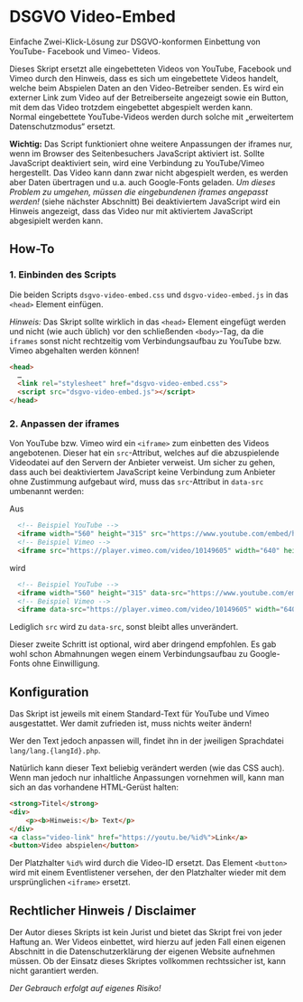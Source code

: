 # DSGVO Video-Embed

Einfache Zwei-Klick-Lösung zur DSGVO-konformen Einbettung von YouTube- Facebook und Vimeo- Videos.

Dieses Skript ersetzt alle eingebetteten Videos von YouTube, Facebook und Vimeo durch den Hinweis, dass es sich um eingebettete Videos handelt, welche beim Abspielen Daten an den Video-Betreiber senden. Es wird ein externer Link zum Video auf der Betreiberseite angezeigt sowie ein Button, mit dem das Video trotzdem eingebettet abgespielt werden kann.  
Normal eingebettete YouTube-Videos werden durch solche mit „erweitertem Datenschutzmodus“ ersetzt.

**Wichtig:**
Das Script funktioniert ohne weitere Anpassungen der iframes nur, wenn im Browser des Seitenbesuchers JavaScript aktiviert ist. Sollte JavaScript deaktiviert sein, wird eine Verbindung zu YouTube/Vimeo hergestellt. Das Video kann dann zwar nicht abgespielt werden, es werden aber Daten übertragen und u.a. auch Google-Fonts geladen. *Um dieses Problem zu umgehen, müssen die eingebundenen iframes angepasst werden!* (siehe nächster Abschnitt) Bei deaktiviertem JavaScript wird ein Hinweis angezeigt, dass das Video nur mit aktiviertem JavaScript abgesipielt werden kann.

## How-To

### 1. Einbinden des Scripts
Die beiden Scripts `dsgvo-video-embed.css` und `dsgvo-video-embed.js` in das `<head>` Element einfügen.

*Hinweis:* Das Skript sollte wirklich in das `<head>` Element eingefügt werden und nicht (wie auch üblich) vor den schließenden `<body>`-Tag, da die `iframes` sonst nicht rechtzeitig vom Verbindungsaufbau zu YouTube bzw. Vimeo abgehalten werden können!

```html
<head>
  …
  <link rel="stylesheet" href="dsgvo-video-embed.css">
  <script src="dsgvo-video-embed.js"></script>
</head>
```

### 2. Anpassen der iframes
Von YouTube bzw. Vimeo wird ein `<iframe>` zum einbetten des Videos angebotenen. Dieser hat ein `src`-Attribut, welches auf die abzuspielende Videodatei auf den Servern der Anbieter verweist. Um sicher zu gehen, dass auch bei deaktiviertem JavaScript keine Verbindung zum Anbieter ohne Zustimmung aufgebaut wird, muss das `src`-Attribut in `data-src` umbenannt werden:

Aus
```html
  <!-- Beispiel YouTube -->
  <iframe width="560" height="315" src="https://www.youtube.com/embed/hZ3w5VMr8gw?rel=0" frameborder="0" allow="autoplay; encrypted-media" allowfullscreen></iframe>
  <!-- Beispiel Vimeo -->
  <iframe src="https://player.vimeo.com/video/10149605" width="640" height="360" frameborder="0" webkitallowfullscreen mozallowfullscreen allowfullscreen></iframe>
```
wird
```html
  <!-- Beispiel YouTube -->
  <iframe width="560" height="315" data-src="https://www.youtube.com/embed/hZ3w5VMr8gw?rel=0" frameborder="0" allow="autoplay; encrypted-media" allowfullscreen></iframe>
  <!-- Beispiel Vimeo -->
  <iframe data-src="https://player.vimeo.com/video/10149605" width="640" height="360" frameborder="0" webkitallowfullscreen mozallowfullscreen allowfullscreen></iframe>
```
Lediglich `src` wird zu `data-src`, sonst bleibt alles unverändert.

Dieser zweite Schritt ist optional, wird aber dringend empfohlen. Es gab wohl schon Abmahnungen wegen einem Verbindungsaufbau zu Google-Fonts ohne Einwilligung.

## Konfiguration

Das Skript ist jeweils mit einem Standard-Text für YouTube und Vimeo ausgestattet. Wer damit zufrieden ist, muss nichts weiter ändern!

Wer den Text jedoch anpassen will, findet ihn in der jweiligen Sprachdatei `lang/lang.{langId}.php`.

Natürlich kann dieser Text beliebig verändert werden (wie das CSS auch). Wenn man jedoch nur inhaltliche Anpassungen vornehmen will, kann man sich an das vorhandene HTML-Gerüst halten:

```html
<strong>Titel</strong>
<div>
    <p><b>Hinweis:</b> Text</p>
</div>
<a class="video-link" href="https://youtu.be/%id%">Link</a>
<button>Video abspielen</button>
```

Der Platzhalter `%id%` wird durch die Video-ID ersetzt.
Das Element `<button>` wird mit einem Eventlistener versehen, der den Platzhalter wieder mit dem ursprünglichen `<iframe>` ersetzt.

## Rechtlicher Hinweis / Disclaimer

Der Autor dieses Skripts ist kein Jurist und bietet das Skript frei von jeder Haftung an. Wer Videos einbettet, wird hierzu auf jeden Fall einen eigenen Abschnitt in die Datenschutzerklärung der eigenen Website aufnehmen müssen. Ob der Einsatz dieses Skriptes vollkommen rechtssicher ist, kann nicht garantiert werden.

*Der Gebrauch erfolgt auf eigenes Risiko!*
